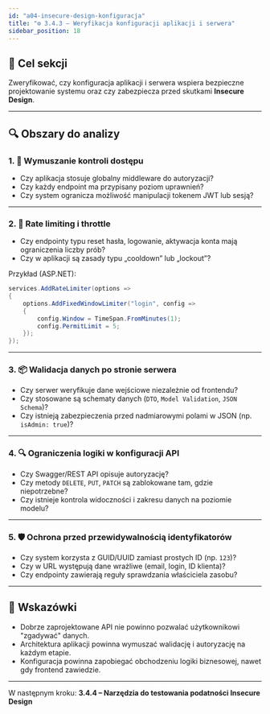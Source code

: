 ```yaml
---
id: "a04-insecure-design-konfiguracja"
title: "⚙️ 3.4.3 – Weryfikacja konfiguracji aplikacji i serwera"
sidebar_position: 18
---
```


## 🎯 Cel sekcji

Zweryfikować, czy konfiguracja aplikacji i serwera wspiera bezpieczne projektowanie systemu oraz czy zabezpiecza przed skutkami **Insecure Design**.

---

## 🔍 Obszary do analizy

### 1. 🔐 Wymuszanie kontroli dostępu

- Czy aplikacja stosuje globalny middleware do autoryzacji?
- Czy każdy endpoint ma przypisany poziom uprawnień?
- Czy system ogranicza możliwość manipulacji tokenem JWT lub sesją?

---

### 2. 🔁 Rate limiting i throttle

- Czy endpointy typu reset hasła, logowanie, aktywacja konta mają ograniczenia liczby prób?
- Czy w aplikacji są zasady typu „cooldown” lub „lockout”?

Przykład (ASP.NET):

```csharp
services.AddRateLimiter(options =>
{
    options.AddFixedWindowLimiter("login", config =>
    {
        config.Window = TimeSpan.FromMinutes(1);
        config.PermitLimit = 5;
    });
});
```

---

### 3. 📦 Walidacja danych po stronie serwera

- Czy serwer weryfikuje dane wejściowe niezależnie od frontendu?
- Czy stosowane są schematy danych (`DTO`, `Model Validation`, `JSON Schema`)?
- Czy istnieją zabezpieczenia przed nadmiarowymi polami w JSON (np. `isAdmin: true`)?

---

### 4. 🔍 Ograniczenia logiki w konfiguracji API

- Czy Swagger/REST API opisuje autoryzację?
- Czy metody `DELETE`, `PUT`, `PATCH` są zablokowane tam, gdzie niepotrzebne?
- Czy istnieje kontrola widoczności i zakresu danych na poziomie modelu?

---

### 5. 🛡️ Ochrona przed przewidywalnością identyfikatorów

- Czy system korzysta z GUID/UUID zamiast prostych ID (np. `123`)?
- Czy w URL występują dane wrażliwe (email, login, ID klienta)?
- Czy endpointy zawierają reguły sprawdzania właściciela zasobu?

---

## 🧠 Wskazówki

- Dobrze zaprojektowane API nie powinno pozwalać użytkownikowi "zgadywać" danych.
- Architektura aplikacji powinna wymuszać walidację i autoryzację na każdym etapie.
- Konfiguracja powinna zapobiegać obchodzeniu logiki biznesowej, nawet gdy frontend zawiedzie.

---

W następnym kroku: **3.4.4 – Narzędzia do testowania podatności Insecure Design**
